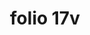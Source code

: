---
layout: edition
title: folio 17v
manuscript: Turin, Biblioteca Nazionale, MS N.III.19
sigla: T
iip: t017v.tif
milestone: 34
---